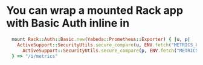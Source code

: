 # You can wrap a mounted Rack app with Basic Auth inline in

```ruby
  mount Rack::Auth::Basic.new(Yabeda::Prometheus::Exporter) { |u, p|
    ActiveSupport::SecurityUtils.secure_compare(u, ENV.fetch("METRICS_USER", "metrics")) &&
      ActiveSupport::SecurityUtils.secure_compare(p, ENV.fetch("METRICS_PASSWORD", "secret"))
  } => "/i/metrics"
```
